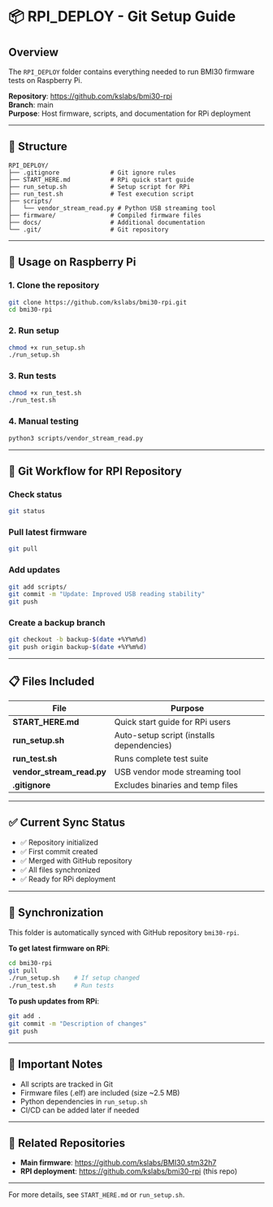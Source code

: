 # 📦 RPI_DEPLOY - Git Setup Guide

## Overview

The `RPI_DEPLOY` folder contains everything needed to run BMI30 firmware tests on Raspberry Pi.

**Repository**: https://github.com/kslabs/bmi30-rpi  
**Branch**: main  
**Purpose**: Host firmware, scripts, and documentation for RPi deployment

---

## 📁 Structure

```
RPI_DEPLOY/
├── .gitignore              # Git ignore rules
├── START_HERE.md           # RPi quick start guide
├── run_setup.sh            # Setup script for RPi
├── run_test.sh             # Test execution script
├── scripts/
│   └── vendor_stream_read.py # Python USB streaming tool
├── firmware/               # Compiled firmware files
├── docs/                   # Additional documentation
└── .git/                   # Git repository
```

---

## 🚀 Usage on Raspberry Pi

### 1. Clone the repository

```bash
git clone https://github.com/kslabs/bmi30-rpi.git
cd bmi30-rpi
```

### 2. Run setup

```bash
chmod +x run_setup.sh
./run_setup.sh
```

### 3. Run tests

```bash
chmod +x run_test.sh
./run_test.sh
```

### 4. Manual testing

```bash
python3 scripts/vendor_stream_read.py
```

---

## 💾 Git Workflow for RPI Repository

### Check status

```bash
git status
```

### Pull latest firmware

```bash
git pull
```

### Add updates

```bash
git add scripts/
git commit -m "Update: Improved USB reading stability"
git push
```

### Create a backup branch

```bash
git checkout -b backup-$(date +%Y%m%d)
git push origin backup-$(date +%Y%m%d)
```

---

## 📋 Files Included

| File | Purpose |
|------|---------|
| **START_HERE.md** | Quick start guide for RPi users |
| **run_setup.sh** | Auto-setup script (installs dependencies) |
| **run_test.sh** | Runs complete test suite |
| **vendor_stream_read.py** | USB vendor mode streaming tool |
| **.gitignore** | Excludes binaries and temp files |

---

## ✅ Current Sync Status

- ✅ Repository initialized
- ✅ First commit created
- ✅ Merged with GitHub repository
- ✅ All files synchronized
- ✅ Ready for RPi deployment

---

## 🔄 Synchronization

This folder is automatically synced with GitHub repository `bmi30-rpi`.

**To get latest firmware on RPi**:
```bash
cd bmi30-rpi
git pull
./run_setup.sh    # If setup changed
./run_test.sh     # Run tests
```

**To push updates from RPi**:
```bash
git add .
git commit -m "Description of changes"
git push
```

---

## 📌 Important Notes

- All scripts are tracked in Git
- Firmware files (.elf) are included (size ~2.5 MB)
- Python dependencies in `run_setup.sh`
- CI/CD can be added later if needed

---

## 🔗 Related Repositories

- **Main firmware**: https://github.com/kslabs/BMI30.stm32h7
- **RPI deployment**: https://github.com/kslabs/bmi30-rpi (this repo)

---

For more details, see `START_HERE.md` or `run_setup.sh`.
